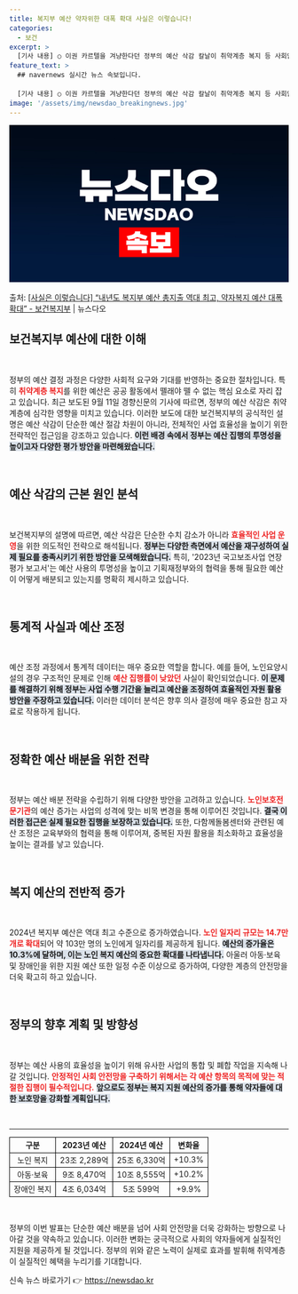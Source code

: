 ```yaml
---
title: 복지부 예산 약자위한 대폭 확대 사실은 이렇습니다!
categories:
  - 보건
excerpt: >
  [기사 내용] ○ 이권 카르텔을 겨냥한다던 정부의 예산 삭감 칼날이 취약계층 복지 등 사회안전망 확대에 필요…
feature_text: >
  ## navernews 실시간 뉴스 속보입니다.

  [기사 내용] ○ 이권 카르텔을 겨냥한다던 정부의 예산 삭감 칼날이 취약계층 복지 등 사회안전망 확대에 필요…
image: '/assets/img/newsdao_breakingnews.jpg'
---
```


![뉴스다오 속보](/assets/img/newsdao_breakingnews.jpg)

<p>출처: <a href="https://newsdao.kr/1897" rel="dofollow">[사실은 이렇습니다] “내년도 복지부 예산 총지출 역대 최고, 약자복지 예산 대폭 확대” - 보건복지부</a> | 뉴스다오</p>

<h2 data-ke-size="size26">보건복지부 예산에 대한 이해</h2>

<p data-ke-size="size16">&nbsp;</p>

정부의 예산 결정 과정은 다양한 사회적 요구와 기대를 반영하는 중요한 절차입니다. 특히 <b><span style="color: #ee2323;">취약계층 복지</span></b>를 위한 예산은 공공 활동에서 뗄래야 뗄 수 없는 핵심 요소로 자리 잡고 있습니다. 최근 보도된 9월 11일 경향신문의 기사에 따르면, 정부의 예산 삭감은 취약계층에 심각한 영향을 미치고 있습니다. 이러한 보도에 대한 보건복지부의 공식적인 설명은 예산 삭감이 단순한 예산 절감 차원이 아니라, 전체적인 사업 효율성을 높이기 위한 전략적인 접근임을 강조하고 있습니다. <b><span style="background-color: #21538527;">이런 배경 속에서 정부는 예산 집행의 투명성을 높이고자 다양한 평가 방안을 마련해왔습니다.</span></b>

<p data-ke-size="size16">&nbsp;</p>

<h2 data-ke-size="size26">예산 삭감의 근본 원인 분석</h2>

<p data-ke-size="size16">&nbsp;</p>

보건복지부의 설명에 따르면, 예산 삭감은 단순한 수치 감소가 아니라 <b><span style="color: #ee2323;">효율적인 사업 운영</span></b>을 위한 의도적인 전략으로 해석됩니다. <b><span style="background-color: #21538527;">정부는 다양한 측면에서 예산을 재구성하여 실제 필요를 충족시키기 위한 방안을 모색해왔습니다.</span></b> 특히, '2023년 국고보조사업 연장평가 보고서'는 예산 사용의 투명성을 높이고 기획재정부와의 협력을 통해 필요한 예산이 어떻게 배분되고 있는지를 명확히 제시하고 있습니다.

<p data-ke-size="size16">&nbsp;</p>

<h2 data-ke-size="size26">통계적 사실과 예산 조정</h2>

<p data-ke-size="size16">&nbsp;</p>

예산 조정 과정에서 통계적 데이터는 매우 중요한 역할을 합니다. 예를 들어, 노인요양시설의 경우 구조적인 문제로 인해 <b><span style="color: #ee2323;">예산 집행률이 낮았던</span></b> 사실이 확인되었습니다. <b><span style="background-color: #21538527;">이 문제를 해결하기 위해 정부는 사업 수행 기간을 늘리고 예산을 조정하여 효율적인 자원 활용 방안을 주장하고 있습니다.</span></b> 이러한 데이터 분석은 향후 의사 결정에 매우 중요한 참고 자료로 작용하게 됩니다.

<p data-ke-size="size16">&nbsp;</p>

<h2 data-ke-size="size26">정확한 예산 배분을 위한 전략</h2>

<p data-ke-size="size16">&nbsp;</p>

정부는 예산 배분 전략을 수립하기 위해 다양한 방안을 고려하고 있습니다. <b><span style="color: #ee2323;">노인보호전문기관</span></b>의 예산 증가는 사업의 성격에 맞는 비목 변경을 통해 이루어진 것입니다. <b><span style="background-color: #21538527;">결국 이러한 접근은 실제 필요한 집행을 보장하고 있습니다.</span></b> 또한, 다함께돌봄센터와 관련된 예산 조정은 교육부와의 협력을 통해 이루어져, 중복된 자원 활용을 최소화하고 효율성을 높이는 결과를 낳고 있습니다.

<p data-ke-size="size16">&nbsp;</p>

<h2 data-ke-size="size26">복지 예산의 전반적 증가</h2>

<p data-ke-size="size16">&nbsp;</p>

2024년 복지부 예산은 역대 최고 수준으로 증가하였습니다. <b><span style="color: #ee2323;">노인 일자리 규모는 14.7만 개로 확대</span></b>되어 약 103만 명의 노인에게 일자리를 제공하게 됩니다. <b><span style="background-color: #21538527;">예산의 증가율은 10.3%에 달하며, 이는 노인 복지 예산의 중요한 확대를 나타냅니다.</span></b> 아울러 아동·보육 및 장애인을 위한 지원 예산 또한 일정 수준 이상으로 증가하여, 다양한 계층의 안전망을 더욱 확고히 하고 있습니다.

<p data-ke-size="size16">&nbsp;</p>

<h2 data-ke-size="size26">정부의 향후 계획 및 방향성</h2>

<p data-ke-size="size16">&nbsp;</p>

정부는 예산 사용의 효율성을 높이기 위해 유사한 사업의 통합 및 폐합 작업을 지속해 나갈 것입니다. <b><span style="color: #ee2323;">안정적인 사회 안전망을 구축하기 위해서는 각 예산 항목의 목적에 맞는 적절한 집행이 필수적입니다.</span></b> <b><span style="background-color: #21538527;">앞으로도 정부는 복지 지원 예산의 증가를 통해 약자들에 대한 보호망을 강화할 계획입니다.</span></b>

<p data-ke-size="size16">&nbsp;</p>

<hr>

<table style="width: 100%; border-collapse: collapse;">
    <thead>
        <tr>
            <th style="border: 1px solid #000; text-align: center;">구분</th>
            <th style="border: 1px solid #000; text-align: center;">2023년 예산</th>
            <th style="border: 1px solid #000; text-align: center;">2024년 예산</th>
            <th style="border: 1px solid #000; text-align: center;">변화율</th>
        </tr>
    </thead>
    <tbody>
        <tr>
            <td style="border: 1px solid #000; text-align: center;">노인 복지</td>
            <td style="border: 1px solid #000; text-align: center;">23조 2,289억</td>
            <td style="border: 1px solid #000; text-align: center;">25조 6,330억</td>
            <td style="border: 1px solid #000; text-align: center;">+10.3%</td>
        </tr>
        <tr>
            <td style="border: 1px solid #000; text-align: center;">아동·보육</td>
            <td style="border: 1px solid #000; text-align: center;">9조 8,470억</td>
            <td style="border: 1px solid #000; text-align: center;">10조 8,555억</td>
            <td style="border: 1px solid #000; text-align: center;">+10.2%</td>
        </tr>
        <tr>
            <td style="border: 1px solid #000; text-align: center;">장애인 복지</td>
            <td style="border: 1px solid #000; text-align: center;">4조 6,034억</td>
            <td style="border: 1px solid #000; text-align: center;">5조 599억</td>
            <td style="border: 1px solid #000; text-align: center;">+9.9%</td>
        </tr>
    </tbody>
</table>

<p data-ke-size="size16">&nbsp;</p>

정부의 이번 발표는 단순한 예산 배분을 넘어 사회 안전망을 더욱 강화하는 방향으로 나아갈 것을 약속하고 있습니다. 이러한 변화는 궁극적으로 사회의 약자들에게 실질적인 지원을 제공하게 될 것입니다. 정부의 위와 같은 노력이 실제로 효과를 발휘해 취약계층이 실질적인 혜택을 누리기를 기대합니다. 

신속 뉴스 바로가기 👉 <a href="https://newsdao.kr" rel="dofollow">https://newsdao.kr</a>


